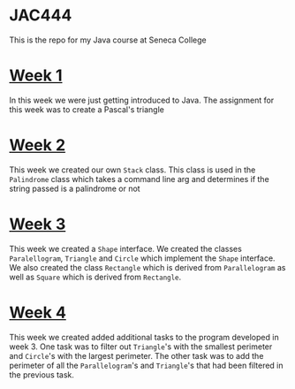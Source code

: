 # JAC444

This is the repo for my Java course at Seneca College

# [Week 1](./week1)

In this week we were just getting introduced to Java. The assignment for this week was to create a Pascal's triangle

# [Week 2](./week2)

This week we created our own `Stack` class. This class is used in the `Palindrome` class which takes a command line arg and determines if the string passed is a palindrome or not

# [Week 3](./week3)

This week we created a `Shape` interface. We created the classes `Paralellogram`, `Triangle` and `Circle` which implement the `Shape` interface. We also created the class `Rectangle` which is derived from `Parallelogram` as well as `Square` which is derived from `Rectangle`.

# [Week 4](./week4)

This week we created added additional tasks to the program developed in week 3. One task was to filter out `Triangle`'s with the smallest perimeter and `Circle`'s with the largest perimeter. The other task was to add the perimeter of all the `Parallelogram`'s and `Triangle`'s that had been filtered in the previous task.
